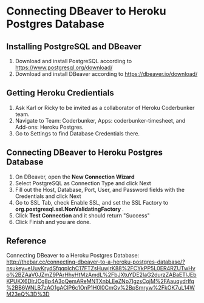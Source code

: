 # Connecting DBeaver to Heroku Postgres Database

## Installing PostgreSQL and DBeaver

1. Download and install PostgreSQL according to https://www.postgresql.org/download/
2. Download and install DBeaver according to https://dbeaver.io/download/

## Getting Heroku Credientials

1. Ask Karl or Ricky to be invited as a collaborator of Heroku Coderbunker team.
2. Navigate to Team: Coderbunker, Apps: coderbunker-timesheet, and Add-ons: Heroku Postgres.
3. Go to Settings to find Database Credentials there.

## Connecting DBeaver to Heroku Postgres Database

1. On DBeaver, open the <b> New Connection Wizard </b>
2. Select PostgreSQL as Connection Type and click Next
3. Fill out the Host, Database, Port, User, and Password fields with the Credentials and click Next
4. Go to SSL Tab, check Enable SSL, and set the SSL Factory to <b> org.postgresql.ssl.NonValidatingFactory </b>.
5. Click <b> Test Connection </b> and it should return "Success"
6. Click Finish and you are done.

## Reference

Connecting DBeaver to a Heroku Postgres Database: http://thebar.cc/connecting-dbeaver-to-a-heroku-postgres-database/?nsukey=eUuvKrydSfqqpIchC17FTZsHuwjrK88%2FCYkPP5L0ER4RZUTwHvo%2BZAaV0JZmZ9PArHhyHtMzAmdL%2FbJXtuYDE2IaG2durzZABaETlJEbKPUKX6DlrJCg8p4A3oQemAReMNTXnbLEeZNp7IgzsCojM%2FAauqydrIfq%2BB6WNLB7zAO1gAClP6c1OnP1H0l0CmGv%2BpSmryw%2FkOK7uL14WM23eQ%3D%3D
